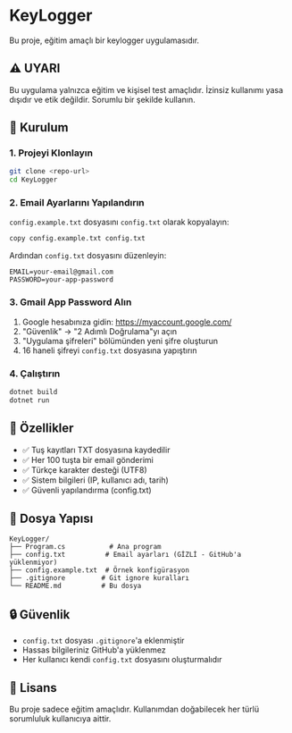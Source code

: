 # KeyLogger

Bu proje, eğitim amaçlı bir keylogger uygulamasıdır.

## ⚠️ UYARI
Bu uygulama yalnızca eğitim ve kişisel test amaçlıdır. İzinsiz kullanımı yasa dışıdır ve etik değildir. Sorumlu bir şekilde kullanın.

## 🚀 Kurulum

### 1. Projeyi Klonlayın
```bash
git clone <repo-url>
cd KeyLogger
```

### 2. Email Ayarlarını Yapılandırın

`config.example.txt` dosyasını `config.txt` olarak kopyalayın:
```bash
copy config.example.txt config.txt
```

Ardından `config.txt` dosyasını düzenleyin:
```
EMAIL=your-email@gmail.com
PASSWORD=your-app-password
```

### 3. Gmail App Password Alın

1. Google hesabınıza gidin: https://myaccount.google.com/
2. "Güvenlik" → "2 Adımlı Doğrulama"yı açın
3. "Uygulama şifreleri" bölümünden yeni şifre oluşturun
4. 16 haneli şifreyi `config.txt` dosyasına yapıştırın

### 4. Çalıştırın

```bash
dotnet build
dotnet run
```

## 📝 Özellikler

- ✅ Tuş kayıtları TXT dosyasına kaydedilir
- ✅ Her 100 tuşta bir email gönderimi
- ✅ Türkçe karakter desteği (UTF8)
- ✅ Sistem bilgileri (IP, kullanıcı adı, tarih)
- ✅ Güvenli yapılandırma (config.txt)

## 📂 Dosya Yapısı

```
KeyLogger/
├── Program.cs           # Ana program
├── config.txt          # Email ayarları (GİZLİ - GitHub'a yüklenmiyor)
├── config.example.txt  # Örnek konfigürasyon
├── .gitignore         # Git ignore kuralları
└── README.md          # Bu dosya
```

## 🔒 Güvenlik

- `config.txt` dosyası `.gitignore`'a eklenmiştir
- Hassas bilgileriniz GitHub'a yüklenmez
- Her kullanıcı kendi `config.txt` dosyasını oluşturmalıdır

## 📜 Lisans

Bu proje sadece eğitim amaçlıdır. Kullanımdan doğabilecek her türlü sorumluluk kullanıcıya aittir.

